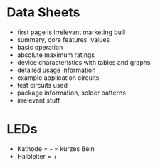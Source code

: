 # Data Sheets

* first page is irrelevant marketing bull
* summary, core features, values
* basic operation
* absolute maximum ratings
* device characteristics with tables and graphs
* detailed usage information
* example application circuits
* test circuits used
* package information, solder patterns
* irrelevant stuff

# LEDs
* Kathode = - = kurzes Bein
* Halbleiter = +
